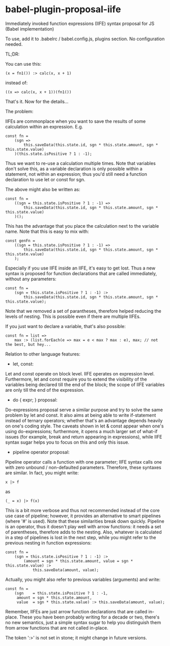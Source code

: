 # babel-plugin-proposal-iife
Immediately invoked function expressions (IIFE) syntax proposal for JS (Babel implementation)

To use, add it to .babelrc / babel.config.js, plugins section. No configuration needed.

TL;DR:

You can use this:

    (x = fn1()) :> calc(x, x + 1)

instead of:

    ((x => calc(x, x + 1))(fn1())

That's it. Now for the details...

The problem:

IIFEs are commonplace when you want to save the results of some calculation within an expression.
E.g.

    const fn =
        (sgn =>
            this.saveData(this.state.id, sgn * this.state.amount, sgn * this.state.value)
        )(this.state.isPositive ? 1 : -1);

Thus we want to re-use a calculation multiple times. Note that variables don't solve this,
as a variable declaration is only possible within a statement, not within an expression;
thus you'd still need a function declaration to use let or const for sgn.

The above might also be written as:

    const fn =
        ((sgn = this.state.isPositive ? 1 : -1) =>
            this.saveData(this.state.id, sgn * this.state.amount, sgn * this.state.value)
        )();

This has the advantage that you place the calculation next to the variable name. Note that
this is easy to mix with:

    const genFn =
        ((sgn = this.state.isPositive ? 1 : -1) =>
            this.saveData(this.state.id, sgn * this.state.amount, sgn * this.state.value)
        );

Especially if you use IIFE inside an IIFE, it's easy to get lost. Thus a new syntax is proposed
for function declarations that are called immediately, without any parameters:

    const fn =
        (sgn = this.state.isPositive ? 1 : -1) :>
            this.saveData(this.state.id, sgn * this.state.amount, sgn * this.state.value);

Note that we removed a set of parantheses, therefore helped reducing the levels of nesting.
This is possible even if there are multiple IIFEs.

If you just want to declare a variable, that's also possible:

    const fn = list =>
        max :> (list.forEach(e => max = e < max ? max : e), max; // not the best, but hey...


Relation to other language features:

* let, const:

Let and const operate on block level. IIFE operates on expression level. Furthermore, let and const
require you to extend the visibility of the variables being declared till the end of the block; the
scope of IIFE variables are only till the end of the expression.

* do { expr; } proposal:

Do-expressions proposal serve a similar purpose and try to solve the same problem by let and const.
It also aims at being able to write if-statement instead of ternary operators; whether that's an
advantage depends heavily on one's coding style. The caveats shown in let & const appear when one's
using do-expressions; furthermore, it opens a much larger set of what-if issues (for example, break
and return appearing in expressions), while IIFE syntax sugar helps you to focus on this and only
this issue.

* pipeline operator proposal:

Pipeline operator calls a function with one parameter; IIFE syntax calls one with zero unbound /
non-defaulted parameters. Therefore, these syntaxes are similar. In fact, you might write:

    x |> f

as

    (_ = x) |> f(x)

This is a bit more verbose and thus not recommended instead of the core use case of pipeline; however,
it provides an alternative to smart pipelines (where '#' is used).
Note that these similarities break down quickly. Pipeline is an operator, thus it doesn't play well
with arrow functions: it needs a set of parentheses, therefore adds to the nesting. Also, whatever
is calculated in a step of pipelines is lost in the next step, while you might refer to the previous
nesting in function expressions:

    const fn =
        (sgn = this.state.isPositive ? 1 : -1) :>
            (amount = sgn * this.state.amount, value = sgn * this.state.value) :>
                this.saveData(amount, value);

Actually, you might also refer to previous variables (arguments) and write:

    const fn =
        (sgn    = this.state.isPositive ? 1 : -1,
         amount = sgn * this.state.amount,
         value  = sgn * this.state.value) :> this.saveData(amount, value);

Remember, IIFEs are just arrow function declarations that are called in-place. These you have been
probably writing for a decade or two, there's no new semantics, just a simple syntax sugar to help
you distinguish them from arrow functions that are not called in-place.

The token ':>' is not set in stone; it might change in future versions.



